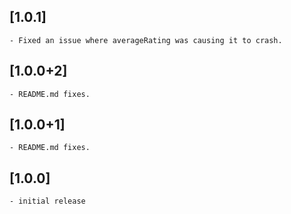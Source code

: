 ## [1.0.1]

    - Fixed an issue where averageRating was causing it to crash.

## [1.0.0+2]

    - README.md fixes.

## [1.0.0+1]

    - README.md fixes.

## [1.0.0]

    - initial release